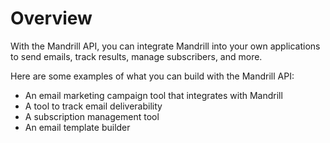 # Overview

With the Mandrill API, you can integrate Mandrill into your own applications to send emails, track results, manage subscribers, and more.

Here are some examples of what you can build with the Mandrill API:

- An email marketing campaign tool that integrates with Mandrill
- A tool to track email deliverability
- A subscription management tool
- An email template builder
